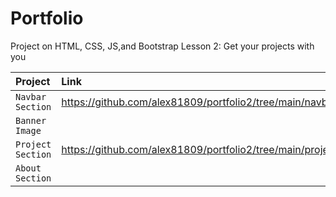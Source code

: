 # Portfolio
Project on HTML, CSS, JS,and Bootstrap Lesson 2: Get your projects with you

| Project | Link | 
| :------ | :---------- | 
| `Navbar Section` | https://github.com/alex81809/portfolio2/tree/main/navbar%20section | 
| `Banner Image` | | 
| `Project Section` | https://github.com/alex81809/portfolio2/tree/main/project%20section |  
| `About Section` |  |  

